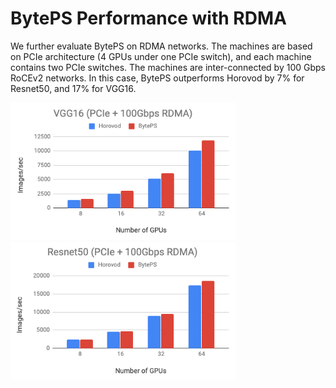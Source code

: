 # BytePS Performance with RDMA

We further evaluate BytePS on RDMA networks. The machines are based on PCIe architecture (4 GPUs under one PCIe switch), and each machine contains two PCIe switches.
The machines are inter-connected by 100 Gbps RoCEv2 networks.
In this case, BytePS outperforms Horovod by 7% for Resnet50, and 17% for VGG16. 

<img src="/images/perf_rdma_vgg16.png" width="360" height="220"><img src="/images/perf_rdma_resnet50.png" width="360" height="220">

